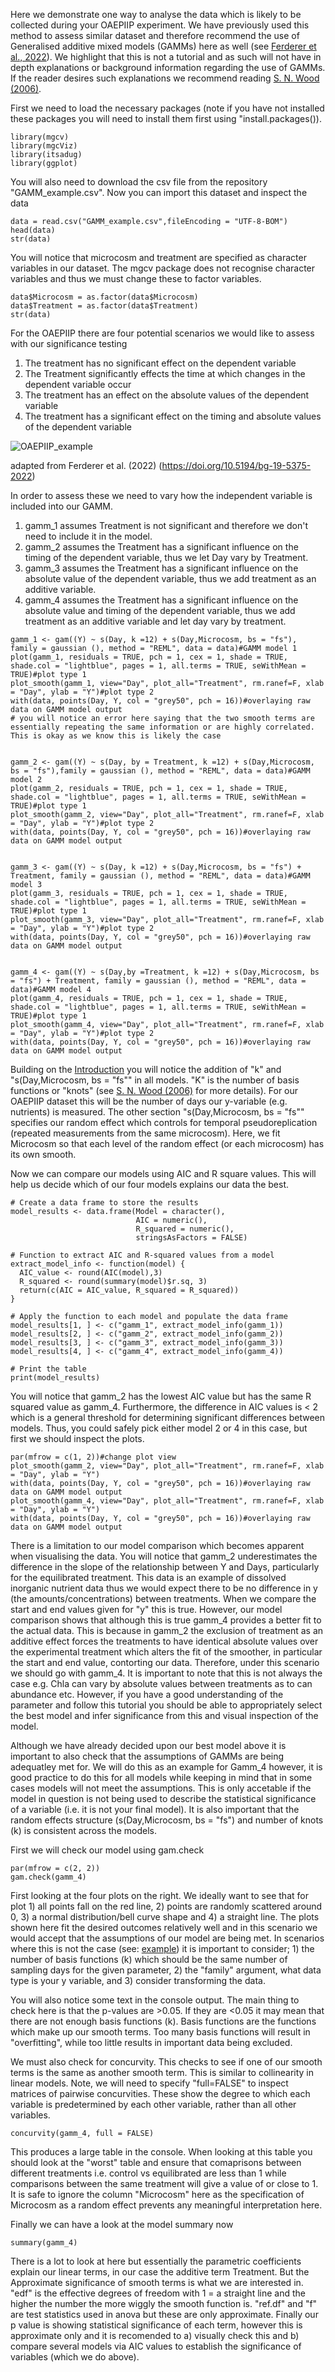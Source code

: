 Here we demonstrate one way to analyse the data which is likely to be collected during your OAEPIIP experiment. We have previously used this method to assess similar dataset and therefore recommend the use of Generalised additive mixed models (GAMMs) here as well (see [Ferderer et al., 2022](https://doi.org/10.5194/bg-19-5375-2022)). We highlight that this is not a tutorial and as such will not have in depth explanations or background information regarding the use of GAMMs. If the reader desires such explanations we recommend reading [S. N. Wood (2006)](https://doi.org/10.1201/9781315370279).

First we need to load the necessary packages (note if you have not installed these packages you will need to install them first using "install.packages()).


```{r, eval=TRUE,echo = FALSE}
library(mgcv)
library(mgcViz)
library(itsadug)
library(ggplot)

```

You will also need to download the csv file from the repository "GAMM_example.csv".
Now you can import this dataset and inspect the data 

```{r, eval=TRUE, echo = FLASE}
data = read.csv("GAMM_example.csv",fileEncoding = "UTF-8-BOM")
head(data)
str(data)
```

You will notice that microcosm and treatment are specified as character variables in our dataset. The mgcv package does not recognise character variables and thus we must change these to factor variables.

```{r, eval=TRUE, echo = FLASE}
data$Microcosm = as.factor(data$Microcosm)
data$Treatment = as.factor(data$Treatment)
str(data)
```

For the OAEPIIP there are four potential scenarios we would like to assess with our significance testing
1. The treatment has no significant effect on the dependent variable
2. The Treatment significantly effects the time at which changes in the dependent variable occur
3. The treatment has an effect on the absolute values of the dependent variable
4. The treatment has a significant effect on the timing and absolute values of the dependent variable 

![OAEPIIP_example](https://github.com/OAEPIIP/OAEPIIP-Statistics-example/assets/113956826/2b85b854-e4f1-4339-a1a0-fa69fe1fd635)

adapted from Ferderer et al. (2022) (https://doi.org/10.5194/bg-19-5375-2022)

In order to assess these we need to vary how the independent variable is included into our GAMM.

1. gamm_1 assumes Treatment is not significant and therefore we don't need to include it in the model.
2. gamm_2 assumes the Treatment has a significant influence on the timing of the dependent variable, thus we let Day vary by Treatment.
3. gamm_3 assumes the Treatment has a significant influence on the absolute value of the dependent variable, thus we add treatment as an additive variable.
4. gamm_4 assumes the Treatment has a significant influence on the absolute value and timing of the dependent variable, thus we add treatment as an additive variable and let day vary by treatment.

```{r, eval=TRUE, echo = FLASE}
gamm_1 <- gam((Y) ~ s(Day, k =12) + s(Day,Microcosm, bs = "fs"), family = gaussian (), method = "REML", data = data)#GAMM model 1
plot(gamm_1, residuals = TRUE, pch = 1, cex = 1, shade = TRUE, shade.col = "lightblue", pages = 1, all.terms = TRUE, seWithMean = TRUE)#plot type 1
plot_smooth(gamm_1, view="Day", plot_all="Treatment", rm.ranef=F, xlab = "Day", ylab = "Y")#plot type 2
with(data, points(Day, Y, col = "grey50", pch = 16))#overlaying raw data on GAMM model output
# you will notice an error here saying that the two smooth terms are essentially repeating the same information or are highly correlated. This is okay as we know this is likely the case


gamm_2 <- gam((Y) ~ s(Day, by = Treatment, k =12) + s(Day,Microcosm, bs = "fs"),family = gaussian (), method = "REML", data = data)#GAMM model 2
plot(gamm_2, residuals = TRUE, pch = 1, cex = 1, shade = TRUE, shade.col = "lightblue", pages = 1, all.terms = TRUE, seWithMean = TRUE)#plot type 1
plot_smooth(gamm_2, view="Day", plot_all="Treatment", rm.ranef=F, xlab = "Day", ylab = "Y")#plot type 2
with(data, points(Day, Y, col = "grey50", pch = 16))#overlaying raw data on GAMM model output


gamm_3 <- gam((Y) ~ s(Day, k =12) + s(Day,Microcosm, bs = "fs") + Treatment, family = gaussian (), method = "REML", data = data)#GAMM model 3
plot(gamm_3, residuals = TRUE, pch = 1, cex = 1, shade = TRUE, shade.col = "lightblue", pages = 1, all.terms = TRUE, seWithMean = TRUE)#plot type 1
plot_smooth(gamm_3, view="Day", plot_all="Treatment", rm.ranef=F, xlab = "Day", ylab = "Y")#plot type 2
with(data, points(Day, Y, col = "grey50", pch = 16))#overlaying raw data on GAMM model output


gamm_4 <- gam((Y) ~ s(Day,by =Treatment, k =12) + s(Day,Microcosm, bs = "fs") + Treatment, family = gaussian (), method = "REML", data = data)#GAMM model 4
plot(gamm_4, residuals = TRUE, pch = 1, cex = 1, shade = TRUE, shade.col = "lightblue", pages = 1, all.terms = TRUE, seWithMean = TRUE)#plot type 1
plot_smooth(gamm_4, view="Day", plot_all="Treatment", rm.ranef=F, xlab = "Day", ylab = "Y")#plot type 2
with(data, points(Day, Y, col = "grey50", pch = 16))#overlaying raw data on GAMM model output
```
Building on the [Introduction]( https://github.com/OAEPIIP/OAEPIIP-Statistics-example/blob/main/OAEPIIP%20statistical%20analysis%20example/Introduction.md) you will notice the addition of "k" and "s(Day,Microcosm, bs = "fs"" in all models. "K" is the number of basis functions or "knots" (see [S. N. Wood (2006)]( https://www.taylorfrancis.com/books/mono/10.1201/9781315370279/generalized-additive-models-simon-wood) for more details). For our OAEPIIP dataset this will be the number of days our y-variable (e.g. nutrients) is measured. The other section "s(Day,Microcosm, bs = "fs"" specifies our random effect which controls for temporal pseudoreplication (repeated measurements from the same microcosm). Here, we fit Microcosm so that each level of the random effect (or each microcosm) has its own smooth.

Now we can compare our models using AIC and R square values. This will help us decide which of our four models explains our data the best.
```{r, eval=TRUE, echo = FLASE}
# Create a data frame to store the results
model_results <- data.frame(Model = character(),
                            AIC = numeric(),
                            R_squared = numeric(),
                            stringsAsFactors = FALSE)

# Function to extract AIC and R-squared values from a model
extract_model_info <- function(model) {
  AIC_value <- round(AIC(model),3)
  R_squared <- round(summary(model)$r.sq, 3)
  return(c(AIC = AIC_value, R_squared = R_squared))
}

# Apply the function to each model and populate the data frame
model_results[1, ] <- c("gamm_1", extract_model_info(gamm_1))
model_results[2, ] <- c("gamm_2", extract_model_info(gamm_2))
model_results[3, ] <- c("gamm_3", extract_model_info(gamm_3))
model_results[4, ] <- c("gamm_4", extract_model_info(gamm_4))

# Print the table
print(model_results)
```

You will notice that gamm_2 has the lowest AIC value but has the same R squared value as gamm_4. Furthermore, the difference in AIC values is < 2 which is a general threshold for determining significant differences between models. Thus, you could safely pick either model 2 or 4 in this case, but first we should inspect the plots.
```{r, eval=TRUE, echo = FLASE}
par(mfrow = c(1, 2))#change plot view
plot_smooth(gamm_2, view="Day", plot_all="Treatment", rm.ranef=F, xlab = "Day", ylab = "Y")
with(data, points(Day, Y, col = "grey50", pch = 16))#overlaying raw data on GAMM model output
plot_smooth(gamm_4, view="Day", plot_all="Treatment", rm.ranef=F, xlab = "Day", ylab = "Y")
with(data, points(Day, Y, col = "grey50", pch = 16))#overlaying raw data on GAMM model output
```

There is a limitation to our model comparison which becomes apparent when visualising the data. You will notice that gamm_2 underestimates the difference in the slope of the relationship between Y and Days, particularly for the equilibrated treatment. This data is an example of dissolved inorganic nutrient data thus we would expect there to be no difference in y (the amounts/concentrations) between treatments. When we compare the start and end values given for "y" this is true. However, our model comparison shows that although this is true gamm_4 provides a better fit to the actual data. This is because in gamm_2 the exclusion of treatment as an additive effect forces the treatments to have identical absolute values over the experimental treatment which alters the fit of the smoother, in particular the start and end value, contorting our data. Therefore, under this scenario we should go with gamm_4. It is important to note that this is not always the case e.g. Chla can vary by absolute values between treatments as to can abundance etc. However, if you have a good understanding of the parameter and follow this tutorial you should be able to appropriately select the best model and infer significance from this and visual inspection of the model.









Although we have already decided upon our best model above it is important to also check that the assumptions of GAMMs are being adequatley met for. We will do this as an example for Gamm_4 however, it is good practice to do this for all models while keeping in mind that in some cases models will not meet the assumptions. This is only accetable if the model in question is not being used to describe the statistical significance of a variable (i.e. it is not your final model). It is also important that the random effects structure (s(Day,Microcosm, bs = "fs") and number of knots (k) is consistent across the models.

First we will check our model using gam.check
```{r, eval=TRUE, echo = FLASE}
par(mfrow = c(2, 2))
gam.check(gamm_4)
```

First looking at the four plots on the right. We ideally want to see that for plot 1) all points fall on the red line, 2) points are randomly scattered around 0, 3) a normal distribution/bell curve shape and 4) a straight line. The plots shown here fit the desired outcomes relatively well and in this scenario we would accept that the assumptions of our model are being met. In scenarios where this is not the case (see: [example]( https://r.qcbs.ca/workshop08/book-en/gam-model-checking.html)) it is important to consider; 1) the number of basis functions (k) which should be the same number of sampling days for the given parameter, 2) the "family" argument, what data type is your y variable, and 3) consider transforming the data.

You will also notice some text in the console output. The main thing to check here is that the p-values are >0.05. If they are <0.05 it may mean that there are not enough basis functions (k). Basis functions are the functions which make up our smooth terms. Too many basis functions will result in "overfitting", while too little results in important data being excluded.



We must also check for concurvity. This checks to see if one of our smooth terms is the same as another smooth term. This is similar to collinearity in linear models. Note, we will need to specify "full=FALSE" to inspect matrices of pairwise concurvities. These show the degree to which each variable is predetermined by each other variable, rather than all other variables.

```{r, eval=TRUE, echo = FLASE}
concurvity(gamm_4, full = FALSE)
```

This produces a large table in the console. When looking at this table you should look at the "worst" table and ensure that comaprisons between different treatments i.e. control vs equilibrated are less than 1 while comparisons between the same treatment will give a value of or close to 1. It is safe to ignore the column "Microcosm" here as the specification of Microcosm as a random effect prevents any meaningful interpretation here.

Finally we can have a look at the model summary now
```{r, eval=TRUE, echo = FLASE}
summary(gamm_4)
```

There is a lot to look at here but essentially the parametric coefficients explain our linear terms, in our case the additive term Treatment. But the Approximate significance of smooth terms is what we are interested in. "edf" is the effective degrees of freedom with 1 = a straight line and the higher the number the more wiggly the smooth function is. "ref.df" and "f" are test statistics used in anova but these are only approximate. Finally our p value is showing statistical significance of each term, however this is approximate only and it is recomended to a) visually check this and b) compare several models via AIC values to establish the significance of variables (which we do above).


